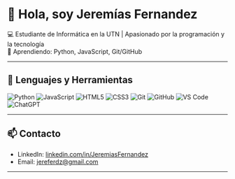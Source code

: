 # 👋 Hola, soy Jeremías Fernandez

💻 Estudiante de Informática en la UTN | Apasionado por la programación y la tecnología  
🌱 Aprendiendo: Python, JavaScript, Git/GitHub  
 

---

## 🔧 Lenguajes y Herramientas
![Python](https://img.shields.io/badge/-Python-3776AB?style=flat-square&logo=python&logoColor=white)
![JavaScript](https://img.shields.io/badge/-JavaScript-F7DF1E?style=flat-square&logo=javascript&logoColor=black)
![HTML5](https://img.shields.io/badge/-HTML5-E34F26?style=flat-square&logo=html5&logoColor=white)
![CSS3](https://img.shields.io/badge/-CSS3-1572B6?style=flat-square&logo=css3&logoColor=white)
![Git](https://img.shields.io/badge/-Git-F05032?style=flat-square&logo=git&logoColor=white)
![GitHub](https://img.shields.io/badge/-GitHub-181717?style=flat-square&logo=github&logoColor=white)
![VS Code](https://img.shields.io/badge/-Visual%20Studio%20Code-007ACC?style=flat-square&logo=visual-studio-code&logoColor=white)
![ChatGPT](https://img.shields.io/badge/-ChatGPT-00FF00?style=flat-square&logo=chatgpt&logoColor=white)

---

## 📫 Contacto
- LinkedIn: [linkedin.com/in/JeremiasFernandez](https://www.linkedin.com/in/jeremias-fernandez-287272275/)  
- Email: jereferdz@gmail.com

---
